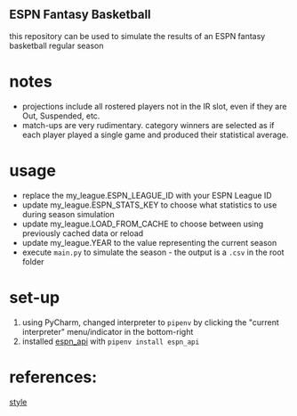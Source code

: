 ## ESPN Fantasy Basketball
this repository can be used to simulate the results of an ESPN fantasy basketball regular season

# notes
* projections include all rostered players not in the IR slot, even if they are Out, Suspended, etc.
* match-ups are very rudimentary. category winners are selected as if each player played a single game and produced their statistical average. 

# usage
* replace the my_league.ESPN_LEAGUE_ID with your ESPN League ID
* update my_league.ESPN_STATS_KEY to choose what statistics to use during season simulation
* update my_league.LOAD_FROM_CACHE to choose between using previously cached data or reload
* update my_league.YEAR to the value representing the current season
* execute `main.py` to simulate the season - the output is a `.csv` in the root folder

# set-up
1. using PyCharm, changed interpreter to `pipenv` by clicking the "current interpreter" menu/indicator in the bottom-right
2. installed [espn_api](https://pypi.org/project/espn-api/) with `pipenv install espn_api`

# references:

[style](https://peps.python.org/pep-0008)

